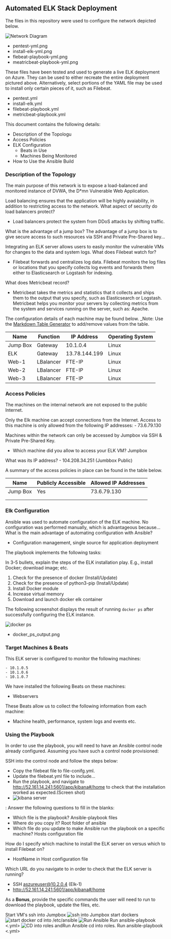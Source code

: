 ## Automated ELK Stack Deployment

The files in this repository were used to configure the network depicted below.

![Network Diagram](https://github.com/BCOMPLEXX/Project1/blob/cd3b57cde9b6933a52b5db390173f7307d06e4be/diagrams/Project%201%20Cloud%20Security.png)

  - pentest-yml.png
  - install-elk-yml.png
  - flebeat-playbook-yml.png
  - meatricbeat-playbook-yml.png

These files have been tested and used to generate a live ELK deployment on Azure. They can be used to either recreate the entire deployment pictured above. Alternatively, select portions of the YAML file may be used to install only certain pieces of it, such as Filebeat.

  - pentest.yml
  - install-elk.yml
  - filebeat-playbook.yml
  - metricbeat-playbook.yml

This document contains the following details:
- Description of the Topologu
- Access Policies
- ELK Configuration
  - Beats in Use
  - Machines Being Monitored
- How to Use the Ansible Build


### Description of the Topology

The main purpose of this network is to expose a load-balanced and monitored instance of DVWA, the D*mn Vulnerable Web Application.

Load balancing ensures that the application will be highly avaiability, in addition to restricting access to the network.
What aspect of security do load balancers protect?
- Load balancers protect the system from DDoS attacks by shifting traffic. 

What is the advantage of a jump box?
The advantage of a jump box is to give secure access to such resources via SSH and Private Pre-Shared key... 


Integrating an ELK server allows users to easily monitor the vulnerable VMs for changes to the data and system logs.
What does Filebeat watch for?
- Filebeat forwards and centralizes log data. Filebeat monitors the log files or locations that you specify collects log events and forwards them either to Elasticsearch or Logstash for indexing.

What does Metricbeat record?
- Metricbeat takes the metrics and statistics that it collects and ships them to the output that you specify, such as Elasticsearch or Logstash. Metricbeat helps you monitor your servers by collecting metrics from the system and services running on the server, such as: Apache.


The configuration details of each machine may be found below.
_Note: Use the [Markdown Table Generator](http://www.tablesgenerator.com/markdown_tables) to add/remove values from the table.

| Name     | Function | IP Address   | Operating System |
|----------|----------|--------------|------------------|
| Jump Box | Gateway  | 10.1.0.4     | Linux            |
| ELK      | Gateway  | 13.78.144.199| Linux            |
| Web-1    | LBalancer| FTE-IP       | Linux            |
| Web-2    | LBalancer| FTE-IP       | Linux            |
| Web-3    | LBalancer| FTE-IP       | Linux            |

### Access Policies

The machines on the internal network are not exposed to the public Internet. 

Only the Elk machine can accept connections from the Internet. Access to this machine is only allowed from the following IP addresses:
    - 73.6.79.130

Machines within the network can only be accessed by Jumpbox via SSH & Private Pre-Shared Key.
- Which machine did you allow to access your ELK VM? Jumpbox

What was its IP address?
    - 104.208.34.251 (Jumbbox Public)

A summary of the access policies in place can be found in the table below.

| Name     | Publicly Accessible | Allowed IP Addresses |
|----------|---------------------|----------------------|
| Jump Box |        Yes          |    73.6.79.130       |
|          |                     |                      |
|          |                     |                      |

### Elk Configuration

Ansible was used to automate configuration of the ELK machine. No configuration was performed manually, which is advantageous because...
What is the main advantage of automating configuration with Ansible?
- Configuration management, single source for application deployment

The playbook implements the following tasks:

In 3-5 bullets, explain the steps of the ELK installation play. E.g., install Docker; download image; etc.

1.  Check for the presence of docker (Install/Update)
2.  Check for the presence of python3-pip (Install/Update)
3.  Install Docker module
4.  Increase virtual memory
5.  Download and launch docker elk container


The following screenshot displays the result of running `docker ps` after successfully configuring the ELK instance.

![docker ps](https://github.com/BCOMPLEXX/Project1/blob/fae4c7a529165f21aec36ff7e317d52fdd4a4433/diagrams/Elk%20Docker%20ps.png)

- docker_ps_output.png

### Target Machines & Beats
This ELK server is configured to monitor the following machines:

    - 10.1.0.5
    - 10.1.0.6
    - 10.1.0.7


We have installed the following Beats on these machines:
- Webservers

These Beats allow us to collect the following information from each machine:
- Machine health, performance, system logs and events etc.  

### Using the Playbook
In order to use the playbook, you will need to have an Ansible control node already configured. Assuming you have such a control node provisioned: 

SSH into the control node and follow the steps below:
- Copy the filebeat file to file-conifg.yml.
- Update the filebeat.yml file to include...
- Run the playbook, and navigate to http://52.161.14.241:5601/app/kibana#/home to check that the installation worked as expected.(Screen shot)  
-  ![kibana server](https://github.com/BCOMPLEXX/Project1/blob/cd89ba8f67c405e4df7c4db96fd30dd4f014c084/diagrams/Welcome%20to%20Kibana.png)


    

: Answer the following questions to fill in the blanks:
- Which file is the playbook? Ansible-playbook files   
- Where do you copy it? Root folder of ansible 
- Which file do you update to make Ansible run the playbook on a specific machine? Hosts configuration file

How do I specify which machine to install the ELK server on versus which to install Filebeat on?
- HostName in Host configuration file

Which URL do you navigate to in order to check that the ELK server is running?
- SSH aszureuser@10.2.0.4 (Elk-1)
- http://52.161.14.241:5601/app/kibana#/home

As a **Bonus**, provide the specific commands the user will need to run to download the playbook, update the files, etc.

Start VM's
ssh into Jumpbox
![ssh into Jumpbox](https://github.com/BCOMPLEXX/Project1/blob/c33a9121ebd6acf315dc016a1c6ad11404b48989/Bonus/1.png)
start dockers
![start docker](https://github.com/BCOMPLEXX/Project1/blob/c33a9121ebd6acf315dc016a1c6ad11404b48989/Bonus/2.png)
cd into /etc/ansible
![Run Ansible](https://github.com/BCOMPLEXX/Project1/blob/c33a9121ebd6acf315dc016a1c6ad11404b48989/Bonus/3.png)
Run ansible-playbook <.yml>
![CD into roles andRun Ansible](https://github.com/BCOMPLEXX/Project1/blob/c33a9121ebd6acf315dc016a1c6ad11404b48989/Bonus/4.png)
cd into roles. Run ansible-playbook <.yml>

